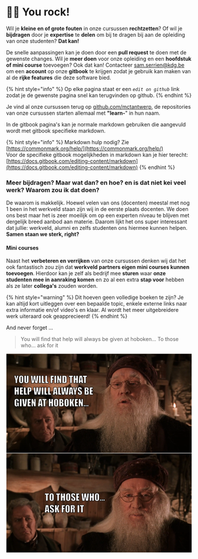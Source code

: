 # 🦸‍♂️ You rock!

Wil je **kleine en of grote fouten** in onze cursussen **rechtzetten**? Of wil je **bijdragen** door je **expertise** te **delen** om bij te dragen bij aan de opleiding van onze studenten? **Dat kan!**

De snelle aanpassingen kan je doen door een **pull request** te doen met de gewenste changes. Wil je **meer doen** voor onze opleiding en een **hoofdstuk of mini course** toevoegen? Ook dat kan! Contacteer [sam.serrien@kdg.be](mailto:sam.serrien@kdg.be) om een **account** op onze **gitbook** te krijgen zodat je gebruik kan maken van al de **rijke features** die deze software bied.

{% hint style="info" %}
Op elke pagina staat er een _`edit on github`_ link zodat je de gewenste pagina snel kan terugvinden op github.
{% endhint %}

Je vind al onze cursussen terug op [github.com/mctantwerp](https://github.com/mctantwerp), de repositories van onze cursussen starten allemaal met **"learn-**" in hun naam.

In de gitbook pagina's kan je normale markdown gebruiken die aangevuld wordt met gitbook specifieke markdown.

{% hint style="info" %}
Markdown hulp nodig? Zie [https://commonmark.org/help/](https://commonmark.org/help/)  
Voor de specifieke gitbook mogelijkheden in markdown kan je hier terecht: [https://docs.gitbook.com/editing-content/markdown](https://docs.gitbook.com/editing-content/markdown)
{% endhint %}

### Meer bijdragen? Maar wat dan? en hoe? en is dat niet kei veel werk? Waarom zou ik dat doen?

De waarom is makkelijk. Hoewel velen van ons \(docenten\) meestal met nog 1 been in het werkveld staan zijn wij in de eerste plaats docenten. We doen ons best maar het is zeer moeilijk om op een experten niveau te blijven met dergelijk breed aanbod aan materie. Daarom lijkt het ons super interessant dat jullie: werkveld, alumni en zelfs studenten ons hiermee kunnen helpen. **Samen staan we sterk, right?**

#### Mini courses

Naast het **verbeteren en verrijken** van onze cursussen denken wij dat het ook fantastisch zou zijn dat **werkveld partners eigen mini courses kunnen toevoegen**. Hierdoor kan je zelf als bedrijf mee **sturen** waar **onze studenten mee in aanraking komen** en zo al een extra **stap voor** hebben als ze later **collega's** zouden worden.

{% hint style="warning" %}
Dit hoeven geen volledige boeken te zijn? Je kan altijd kort uitleggen over een bepaalde topic, enkele externe links naar extra informatie en/of video's en klaar. Al wordt het meer uitgebreidere werk uiteraard ook geapprecieerd!
{% endhint %}

And never forget ...

> You will find that help will always be given at hoboken... To those who... ask for it

![](../.gitbook/assets/hogbokenmeme.png)

